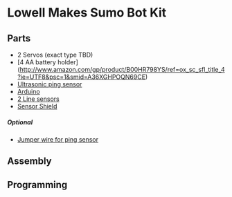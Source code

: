 Lowell Makes Sumo Bot Kit
=========================

## Parts

  * 2 Servos (exact type TBD)
  * [4 AA battery holder] (http://www.amazon.com/gp/product/B00HR798YS/ref=ox_sc_sfl_title_4?ie=UTF8&psc=1&smid=A36XGHPOQN69CE)
  * [Ultrasonic ping sensor](http://www.amazon.com/gp/product/B0089VB326/ref=ox_sc_sfl_title_3?ie=UTF8&psc=1&smid=A3468ESLW23DHM)
  * [Arduino](http://www.amazon.com/gp/product/B00OBSD202/ref=ox_sc_sfl_title_1?ie=UTF8&psc=1&smid=AHBA8EC6MI1NT)
  * [2 Line sensors](https://www.sparkfun.com/products/9454)
  * [Sensor Shield](http://www.tinydeal.com/Electronics-DIY-Sensor-Shield-V5-0-Sensor-Expansion-Board-for-Arduino-Works-with-Official-Arduino-Boards-p-94893.html?currency=USD&ship_to=US&gclid=CjwKEAjw2cOsBRD3xNbRp5eQxzYSJADZGYbzQMWai-o_TJaztuOCF-_wOErBaBzww2YqLmX-pQcophoCWKLw_wcB)

##### Optional
  * [Jumper wire for ping sensor](https://www.sparkfun.com/products/10364)

## Assembly

## Programming
